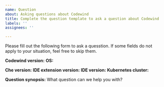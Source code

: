```yaml
---
name: Question
about: Asking questions about Codewind
title: Complete the question template to ask a question about Codewind.
labels: ''
assignees: ''

---
```


Please fill out the following form to ask a quesstion. If some fields do not apply to your situation, feel free to skip them.

**Codewind version:**
**OS:**

**Che version:**
**IDE extension version:**
**IDE version:**
**Kubernetes cluster:**

**Question synopsis:** What question can we help you with?